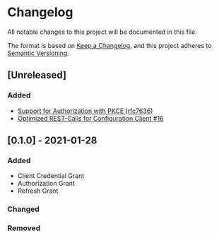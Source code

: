 # Changelog
All notable changes to this project will be documented in this file.

The format is based on [Keep a Changelog](https://keepachangelog.com/en/1.0.0/),
and this project adheres to [Semantic Versioning](https://semver.org/spec/v2.0.0.html).
## [Unreleased]
### Added
* [Support for Authorization with PKCE (rfc7636)](https://github.com/tmseidel/simple-oauth-server/issues/19)
* [Optimized REST-Calls for Configuration Client #16](https://github.com/tmseidel/simple-oauth-server/issues/16)

## [0.1.0] - 2021-01-28
### Added
* Client Credential Grant
* Authorization Grant
* Refresh Grant
### Changed

### Removed

